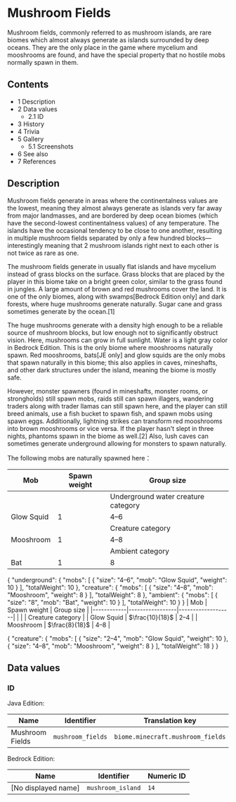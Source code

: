 # Mushroom Fields
Mushroom fields, commonly referred to as mushroom islands, are rare biomes which almost always generate as islands surrounded by deep oceans. They are the only place in the game where mycelium and mooshrooms are found, and have the special property that no hostile mobs normally spawn in them.

## Contents
- 1 Description
- 2 Data values
	- 2.1 ID
- 3 History
- 4 Trivia
- 5 Gallery
	- 5.1 Screenshots
- 6 See also
- 7 References

## Description
Mushroom fields generate in areas where the continentalness values are the lowest, meaning they almost always generate as islands very far away from major landmasses, and are bordered by deep ocean biomes (which have the second-lowest continentalness values) of any temperature. The islands have the occasional tendency to be close to one another, resulting in multiple mushroom fields separated by only a few hundred blocks— interestingly meaning that 2 mushroom islands right next to each other is not twice as rare as one.

The mushroom fields generate in usually flat islands and have mycelium instead of grass blocks on the surface. Grass blocks that are placed by the player in this biome take on a bright green color, similar to the grass found in jungles. A large amount of brown and red mushrooms cover the land. It is one of the only biomes, along with swamps‌[Bedrock Edition  only] and dark forests, where huge mushrooms generate naturally. Sugar cane and grass sometimes generate by the ocean.[1]

The huge mushrooms generate with a density high enough to be a reliable source of mushroom blocks, but low enough not to significantly obstruct vision. Here, mushrooms can grow in full sunlight. Water is a light gray color in Bedrock Edition. This is the only biome where mooshrooms naturally spawn. Red mooshrooms, bats‌[JE  only] and glow squids are the only mobs that spawn naturally in this biome; this also applies in caves, mineshafts, and other dark structures under the island, meaning the biome is mostly safe.

However, monster spawners (found in mineshafts, monster rooms, or strongholds) still spawn mobs, raids still can spawn illagers, wandering traders along with trader llamas can still spawn here, and the player can still breed animals, use a fish bucket to spawn fish, and spawn mobs using spawn eggs. Additionally, lightning strikes can transform red mooshrooms into brown mooshrooms or vice versa. If the player hasn't slept in three nights, phantoms spawn in the biome as well.[2] Also, lush caves can sometimes generate underground allowing for monsters to spawn naturally.

The following mobs are naturally spawned here：

| Mob        | Spawn weight | Group size                          |
|------------|--------------|-------------------------------------|
|            |              | Underground water creature category |
| Glow Squid | 1            | 4–6                                 |
|            |              | Creature category                   |
| Mooshroom  | 1            | 4–8                                 |
|            |              | Ambient category                    |
| Bat        | 1            | 8                                   |

{ "underground": { "mobs": [ { "size": "4&ndash;6", "mob": "Glow Squid", "weight": 10 } ], "totalWeight": 10 }, "creature": { "mobs": [ { "size": "4&ndash;8", "mob": "Mooshroom", "weight": 8 } ], "totalWeight": 8 }, "ambient": { "mobs": [ { "size": "8", "mob": "Bat", "weight": 10 } ], "totalWeight": 10 } }
| Mob        | Spawn weight    | Group size        |
|------------|-----------------|-------------------|
|            |                 | Creature category |
| Glow Squid | $\frac{10}{18}$ | 2–4               |
| Mooshroom  | $\frac{8}{18}$  | 4–8               |

{ "creature": { "mobs": [ { "size": "2&ndash;4", "mob": "Glow Squid", "weight": 10 }, { "size": "4&ndash;8", "mob": "Mooshroom", "weight": 8 } ], "totalWeight": 18 } }
## Data values
### ID
Java Edition:

| Name            | Identifier        | Translation key                   |
|-----------------|-------------------|-----------------------------------|
| Mushroom Fields | `mushroom_fields` | `biome.minecraft.mushroom_fields` |

Bedrock Edition:

| Name                | Identifier        | Numeric ID |
|---------------------|-------------------|------------|
| [No displayed name] | `mushroom_island` | `14`       |


